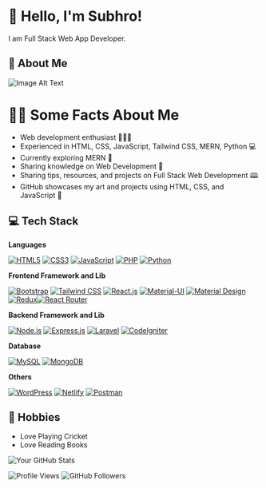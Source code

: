 # 👋 Hello, I'm Subhro!
I am Full Stack Web App Developer.

## 🚀 About Me

![Image Alt Text]([https://raw.githubusercontent.com/username/repository/branch/path/to/your/image.jpg](https://raw.githubusercontent.com/CheSubhro/CheSubhro/master/Professional%20Business%20Card.jpg))


# 👩‍💼 Some Facts About Me

- Web development enthusiast 👩🏻‍⚕️
- Experienced in HTML, CSS, JavaScript, Tailwind CSS, MERN, Python 💻
- Currently exploring MERN 📝
- Sharing knowledge on Web Development 📝
- Sharing tips, resources, and projects on Full Stack Web Development 🕮
- GitHub showcases my art and projects using HTML, CSS, and JavaScript 🎨

## 💻 Tech Stack

**Languages** 

[![HTML5](https://img.shields.io/badge/HTML5-%23E34F26.svg?style=for-the-badge&logo=html5&logoColor=white)](https://html.spec.whatwg.org/) [![CSS3](https://img.shields.io/badge/CSS3-%231572B6.svg?style=for-the-badge&logo=css3&logoColor=white)](https://www.w3.org/Style/CSS/current-work) [![JavaScript](https://img.shields.io/badge/JavaScript-%23F7DF1E.svg?style=for-the-badge&logo=javascript&logoColor=black)](https://262.ecma-international.org/12.0/) [![PHP](https://img.shields.io/badge/PHP-%23777BB4.svg?style=for-the-badge&logo=php&logoColor=white)](https://www.php.net/manual/en/) [![Python](https://img.shields.io/badge/Python-%233776AB.svg?style=for-the-badge&logo=python&logoColor=white)](https://docs.python.org/3/)


**Frontend Framework and Lib**

[![Bootstrap](https://img.shields.io/badge/Bootstrap-%23563D7C.svg?style=for-the-badge&logo=bootstrap&logoColor=white)](https://getbootstrap.com/) [![Tailwind CSS](https://img.shields.io/badge/Tailwind_CSS-%2338B2AC.svg?style=for-the-badge&logo=tailwind-css&logoColor=white)](https://tailwindcss.com/) [![React.js](https://img.shields.io/badge/React.js-%2361DAFB.svg?style=for-the-badge&logo=react&logoColor=white)](https://reactjs.org/) [![Material-UI](https://img.shields.io/badge/Material--UI-%230081CB.svg?style=for-the-badge&logo=material-ui&logoColor=white)](https://material-ui.com/) [![Material Design](https://img.shields.io/badge/Material_Design-%230081CB.svg?style=for-the-badge&logo=material-design&logoColor=white)](https://material.io/) [![Redux](https://img.shields.io/badge/Redux-%23764ABC.svg?style=for-the-badge&logo=redux&logoColor=white)](https://redux.js.org/)[![React Router](https://img.shields.io/badge/React_Router-%23CA4245.svg?style=for-the-badge&logo=react-router&logoColor=white)](https://reactrouter.com/)

**Backend Framework and Lib** 

[![Node.js](https://img.shields.io/badge/Node.js-%23339933.svg?style=for-the-badge&logo=node.js&logoColor=white)](https://nodejs.org/) [![Express.js](https://img.shields.io/badge/Express.js-%23404D59.svg?style=for-the-badge&logo=express&logoColor=white)](https://expressjs.com/) [![Laravel](https://img.shields.io/badge/Laravel-%23FF2D20.svg?style=for-the-badge&logo=laravel&logoColor=white)](https://laravel.com/) [![CodeIgniter](https://img.shields.io/badge/CodeIgniter-%23EE4623.svg?style=for-the-badge&logo=codeigniter&logoColor=white)](https://codeigniter.com/)

**Database**

[![MySQL](https://img.shields.io/badge/MySQL-%2300758F.svg?style=for-the-badge&logo=mysql&logoColor=white)](https://www.mysql.com/) [![MongoDB](https://img.shields.io/badge/MongoDB-%234EA94B.svg?style=for-the-badge&logo=mongodb&logoColor=white)](https://www.mongodb.com/)

**Others**

[![WordPress](https://img.shields.io/badge/WordPress-%2321759B.svg?style=for-the-badge&logo=wordpress&logoColor=white)](https://wordpress.org/) [![Netlify](https://img.shields.io/badge/Netlify-%23000000.svg?style=for-the-badge&logo=netlify&logoColor=white)](https://www.netlify.com/) [![Postman](https://img.shields.io/badge/Postman-%23FF6C37.svg?style=for-the-badge&logo=postman&logoColor=white)](https://www.postman.com/)







## 🏸 Hobbies

- Love Playing Cricket
- Love Reading Books

  
![Your GitHub Stats](https://github-readme-stats.vercel.app/api?username=CheSubhro&show_icons=true&theme=radical) 


![Profile Views](https://komarev.com/ghpvc/?username=CheSubhro&color=green) ![GitHub Followers](https://img.shields.io/github/followers/CheSubhro?label=Followers&style=social)






